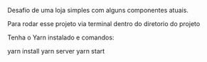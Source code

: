 Desafio de uma loja simples com alguns componentes atuais.


Para rodar esse projeto 
via terminal dentro do diretorio do projeto 

Tenha o Yarn instalado e comandos: 

yarn install 
yarn server
yarn start
